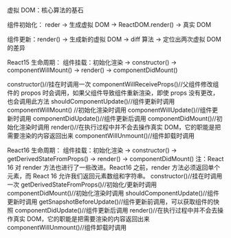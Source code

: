 虚拟 DOM：核心算法的基石

组件初始化： reder -> 生成虚拟 DOM -> ReactDOM.render() -> 真实 DOM

组件更新：render() -> 生成新的虚拟 DOM -> diff 算法 -> 定位出两次虚拟 DOM 的差异

React15 生命周期：
组件挂载：初始化渲染 -> constructor() -> componentWillMount() -> render() -> componentDidMount()

constructor()//挂在时调用一次
componentWillReceiveProps()//父组件修改组件的 propos 时会调用，如果父组件导致组件重新渲染，即使 props 没有更改，也会调用此方法
shouldComponentUpdate()//组件更新时调用
componentWillMount() //初始化渲染时调用
componentWillUpdate()//组件更新时调用
componentDidUpdate()//组件更新后调用
componentDidMount()//初始化渲染时调用
render()//在执行过程中并不会去操作真实 DOM，它的职能是把需要渲染的内容返回出来
componentWillUnmount()//组件卸载时调用

React16 生命周期：
组件挂载：初始化渲染 -> constructor() -> getDerivedStateFromProps() -> render() -> componentDidMount()
注：React 16 对 render 方法也进行了一些改进。React16 之前，render 方法必须返回单个元素，而 React 16 允许我们返回元素数组和字符串。
constructor()//挂在时调用一次
getDerivedStateFromProps()//初始化/更新时调用
componentDidMount()//初始化渲染时调用
shouldComponentUpdate()//组件更新时调用
getSnapshotBeforeUpdate()//组件更新前调用，可以获取组件的快照
componentDidUpdate()//组件更新后调用
render()//在执行过程中并不会去操作真实 DOM，它的职能是把需要渲染的内容返回出来
componentWillUnmount()//组件卸载时调用
